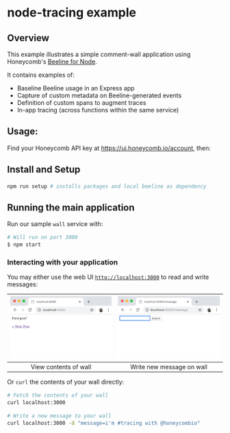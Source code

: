 # node-tracing example

## Overview

This example illustrates a simple comment-wall application using Honeycomb's [Beeline for Node](https://docs.honeycomb.io/getting-data-in/javascript/beeline-nodejs/).

It contains examples of:

- Baseline Beeline usage in an Express app
- Capture of custom metadata on Beeline-generated events
- Definition of custom spans to augment traces
- In-app tracing (across functions within the same service)

## Usage:

Find your Honeycomb API key at https://ui.honeycomb.io/account, then:

## Install and Setup

```bash
npm run setup # installs packages and local beeline as dependency
```

## Running the main application

Run our sample `wall` service with:

```bash
# Will run on port 3000
$ npm start
```

### Interacting with your application

You may either use the web UI [`http://localhost:3000`](http://localhost:3000) to read and write messages:

| ![index](./images/index.png) | ![new message](./images/message.png) |
| :--------------------------: | :----------------------------------: |
|    View contents of wall     |      Write new message on wall       |

Or `curl` the contents of your wall directly:

```bash
# Fetch the contents of your wall
curl localhost:3000
```

```bash
# Write a new message to your wall
curl localhost:3000 -d "message=i'm #tracing with @honeycombio"
```
